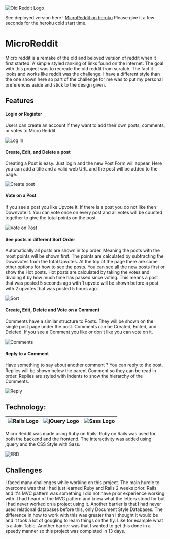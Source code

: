
![Old Reddit Logo](https://variety.com/wp-content/uploads/2014/10/reddit-logo.jpg?w=946)

See deployed version here ! [MicroReddit on heroku](http://microreddit.herokuapp.com)
Please give it a few seconds for the heroku cold start time.


# MicroReddit
Micro reddit is a remake of the old and beloved version of reddit when it first started. A simple styled ranking of links found on the internet. The goal with this project was to recreate the old reddit from scratch. The fact it looks and works like reddit was the challenge. I have a different style than the one shown here so part of the challenge for me was to put my personal preferences aside and stick to the design given.

## Features

#### Login or Register
Users can create an account if they want to add their own posts, comments, or votes to Micro Reddit.

![Log In](https://i.imgur.com/dOas4KX.png)


#### Create, Edit, and Delete a post
Creating a Post is easy. Just login and the new Post Form will appear. Here you can add a title and a valid web URL and the post will be added to the page.

![Create post](https://i.imgur.com/gOJ4G2E.png)


#### Vote on a Post
If you see a post you like Upvote it. If there is a post you do not like then Downvote it. You can vote once on every post and all votes will be counted together to give the total points on the post.

![Vote on Post](https://i.imgur.com/ccS25yv.png)


#### See posts in different Sort Order
Automatically all posts are shown in top order. Meaning the posts with the most points will be shown first. The points are calculated by subtracting the Downvotes from the total Upvotes. At the top of the page there are some other options for how to see the posts. You can see all the new posts first or show the Hot posts. Hot posts are calculated by taking the votes and dividing it by how much time has passed since voting. This means a post that was posted 5 seconds ago with 1 upvote will be shown before a post with 2 upvotes that was posted 5 hours ago.

![Sort](https://i.imgur.com/bwhxbX1.png)


#### Create, Edit, Delete and Vote on a Comment
Comments have a similar structure to Posts. They will be shown on the single post page under the post. Comments can be Created, Edited, and Deleted. If you see a Comment you like or don't like you can vote on it.

![Comments](https://i.imgur.com/D3dNGK3.png)


#### Reply to a Comment
Have something to say about another comment ? You can reply to the post. Replies will be shown below the parent Comment so they can be read in order. Replies are styled with indents to show the hierarchy of the Comments.

![Reply](https://i.imgur.com/Mpif7mM.png)


## Technology:

| ![Rails Logo](https://www.yaya.today/img/referral/Technologies/tech_rubyonrails.png) | ![jQuery Logo](https://cdn.freebiesupply.com/logos/large/2x/jquery-1-logo-png-transparent.png) | ![Sass Logo](https://upload.wikimedia.org/wikipedia/commons/thumb/9/96/Sass_Logo_Color.svg/1280px-Sass_Logo_Color.svg.png) |
|---|---|---|

Micro Reddit was made using Ruby on Rails. Ruby on Rails was used for both the backend and the frontend. The interactivity was added using jquery and the CSS Style with Sass.

![ERD](https://i.imgur.com/ywHqByu.png)


## Challenges
I faced many challenges while working on this project. The main hurdle to overcome was that I had just learned Ruby and Rails 2 weeks prior. Rails and it's MVC pattern was something I did not have prior experience working with. I had heard of the MVC pattern and knew what the letters stood for but I had never worked on a project using it. Another barrier is that I had never used relational databases before this, only Document Style Databases. The difference in how to work with this was greater than I thought it would be and it took a lot of googling to learn things on the fly. Like for example what is a Join Table. Another barrier was that I wanted to get this done in a speedy manner so this project was completed in 13 days.
